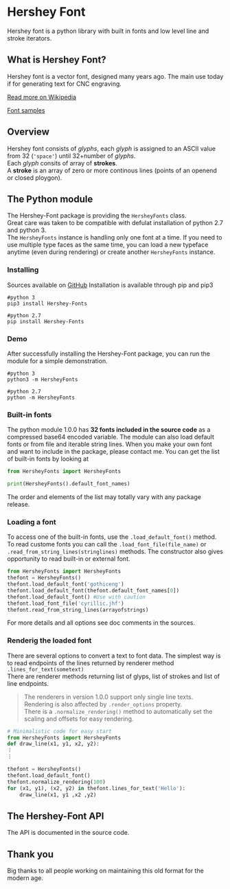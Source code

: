 # Hershey Font
Hershey font is a python library with built in fonts and low level line and stroke iterators.

## What is Hershey Font?
Hershey font is a vector font, designed many years ago.
The main use today if for generating text for CNC engraving.

[Read more on Wikipedia](https://en.wikipedia.org/wiki/Hershey_fonts)

[Font samples](http://soft9000.com/HersheyShowcase/)
## Overview
Hershey font consists of _glyphs_, each _glyph_ is assigned to an ASCII value from 32 (`'space'`) until 32+number of _glyphs_.<br/>Each _glyph_ consits of array of **strokes**.<br/>A **stroke** is an array of zero or more continous lines (points of an openend or closed ploygon).
## The Python module
The Hershey-Font package is providing the `HersheyFonts` class.<br/>
Great care was taken to be compatible with defulat installation of python 2.7 and python 3.<br/>
The `HersheyFonts` instance is handling only one font at a time. If you need to use multiple type faces as the same time, you can load a new typeface anytime (even during rendering) or create another `HersheyFonts` instance.
### Installing
Sources available on [GitHub](https://github.com/apshu/HersheyFonts) 
Installation is available through pip and pip3
```ShellSession
#python 3
pip3 install Hershey-Fonts

#python 2.7
pip install Hershey-Fonts
```
### Demo
After successfully installing the Hershey-Font package, you can run the module for a simple demonstration.
```ShellSession
#python 3
python3 -m HersheyFonts

#python 2.7
python -m HersheyFonts
```

### Built-in fonts
The python module 1.0.0 has **32 fonts included in the source code** as a compressed base64 encoded variable.
The module can also load default fonts or from file and iterable string lines. 
When you make your own font and want to include in the package, please contact me.
You can get the list of built-in fonts by looking at 
```Python
from HersheyFonts import HersheyFonts

print(HersheyFonts().default_font_names)
```
The order and elements of the list may totally vary with any package release.
### Loading a font
To access one of the built-in fonts, use the  `.load_default_font()` method. To read custome fonts you can call the `.load_font_file(file_name)` or `.read_from_string_lines(stringlines)` methods. The constructor also gives opportunity to read built-in or external font.
```Python
from HersheyFonts import HersheyFonts
thefont = HersheyFonts()
thefont.load_default_font('gothiceng')
thefont.load_default_font(thefont.default_font_names[0])
thefont.load_default_font() #Use with caution
thefont.load_font_file('cyrillic.jhf')
thefont.read_from_string_lines(arrayofstrings)
```
For more details and all options see doc comments in the sources.
### Renderig the loaded font
There are several options to convert a text to font data. The simplest way is to read endpoints of the lines returned by renderer method `.lines_for_text(sometext)`<br/> 
There are renderer methods returning list of glyps, list of strokes and list of line endpoints.
> The renderers in version 1.0.0 support only single line texts.
> Rendering is also affected by `.render_options` property.<br/>
> There is a `.normalize_rendering()` method to automatically set the scaling and offsets for easy rendering.
```Python
# Minimalistic code for easy start
from HersheyFonts import HersheyFonts
def draw_line(x1, y1, x2, y2):
︙
︙

thefont = HersheyFonts()
thefont.load_default_font()
thefont.normalize_rendering(100)
for (x1, y1), (x2, y2) in thefont.lines_for_text('Hello'):
    draw_line(x1, y1 ,x2 ,y2)
```
## The Hershey-Font API
The API is documented in the source code. 
## Thank you
Big thanks to all people working on maintaining this old format for the modern age.

